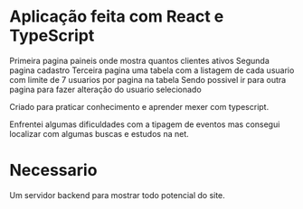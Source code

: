 # Aplicação feita com React e TypeScript

Primeira pagina paineis onde mostra quantos clientes ativos 
Segunda pagina cadastro
Terceira pagina uma tabela com a listagem de cada usuario com limite de 7 usuarios por pagina na tabela
Sendo possivel ir para outra pagina para fazer alteração do usuario selecionado

Criado para praticar conhecimento e aprender mexer com typescript.

Enfrentei algumas dificuldades com a tipagem de eventos mas consegui localizar com algumas buscas e estudos na net.

# Necessario

 Um servidor backend para mostrar todo potencial do site.
